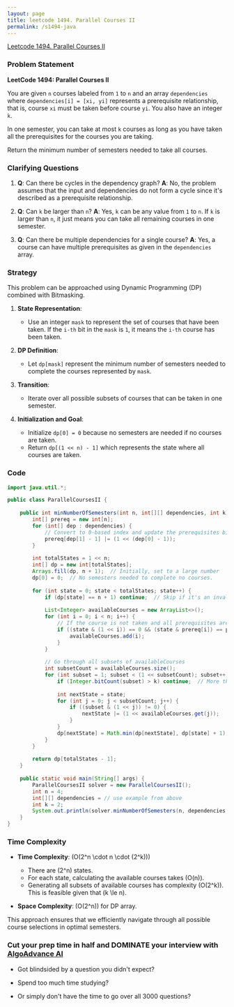```yaml
---
layout: page
title: leetcode 1494. Parallel Courses II
permalink: /s1494-java
---
```

[Leetcode 1494. Parallel Courses II](https://algoadvance.github.io/algoadvance/l1494)
### Problem Statement

**LeetCode 1494: Parallel Courses II**

You are given `n` courses labeled from `1` to `n` and an array `dependencies` where `dependencies[i] = [xi, yi]` represents a prerequisite relationship, that is, course `xi` must be taken before course `yi`. You also have an integer `k`.

In one semester, you can take at most `k` courses as long as you have taken all the prerequisites for the courses you are taking.

Return the minimum number of semesters needed to take all courses.

### Clarifying Questions
1. **Q**: Can there be cycles in the dependency graph?
   **A**: No, the problem assumes that the input and dependencies do not form a cycle since it's described as a prerequisite relationship.
   
2. **Q**: Can `k` be larger than `n`?
   **A**: Yes, `k` can be any value from `1` to `n`. If `k` is larger than `n`, it just means you can take all remaining courses in one semester.

3. **Q**: Can there be multiple dependencies for a single course?
   **A**: Yes, a course can have multiple prerequisites as given in the `dependencies` array.

### Strategy
This problem can be approached using Dynamic Programming (DP) combined with Bitmasking.

1. **State Representation**:
   - Use an integer `mask` to represent the set of courses that have been taken. If the `i-th` bit in the `mask` is `1`, it means the `i-th` course has been taken.

2. **DP Definition**:
   - Let `dp[mask]` represent the minimum number of semesters needed to complete the courses represented by `mask`.

3. **Transition**:
   - Iterate over all possible subsets of courses that can be taken in one semester.

4. **Initialization and Goal**:
   - Initialize `dp[0] = 0` because no semesters are needed if no courses are taken.
   - Return `dp[(1 << n) - 1]` which represents the state where all courses are taken.

### Code
```java
import java.util.*;

public class ParallelCoursesII {
    
    public int minNumberOfSemesters(int n, int[][] dependencies, int k) {
        int[] prereq = new int[n];
        for (int[] dep : dependencies) {
            // Convert to 0-based index and update the prerequisites bitmask
            prereq[dep[1] - 1] |= (1 << (dep[0] - 1));
        }
        
        int totalStates = 1 << n;
        int[] dp = new int[totalStates];
        Arrays.fill(dp, n + 1);  // Initially, set to a large number
        dp[0] = 0;  // No semesters needed to complete no courses.
        
        for (int state = 0; state < totalStates; state++) {
            if (dp[state] == n + 1) continue;  // Skip if it's an invalid state
            
            List<Integer> availableCourses = new ArrayList<>();
            for (int i = 0; i < n; i++) {
                // If the course is not taken and all prerequisites are met.
                if ((state & (1 << i)) == 0 && (state & prereq[i]) == prereq[i]) {
                    availableCourses.add(i);
                }
            }
            
            // Go through all subsets of availableCourses
            int subsetCount = availableCourses.size();
            for (int subset = 1; subset < (1 << subsetCount); subset++) {
                if (Integer.bitCount(subset) > k) continue;  // More than k courses in this subset
                
                int nextState = state;
                for (int j = 0; j < subsetCount; j++) {
                    if ((subset & (1 << j)) != 0) {
                        nextState |= (1 << availableCourses.get(j));
                    }
                }
                dp[nextState] = Math.min(dp[nextState], dp[state] + 1);
            }
        }
        
        return dp[totalStates - 1];
    }
    
    public static void main(String[] args) {
        ParallelCoursesII solver = new ParallelCoursesII();
        int n = 4;
        int[][] dependencies = // use example from above
        int k = 2;
        System.out.println(solver.minNumberOfSemesters(n, dependencies, k));  // Expected output: 3
    }
}
```

### Time Complexity
- **Time Complexity**: \(O(2^n \cdot n \cdot (2^k))\) 
    - There are \(2^n\) states.
    - For each state, calculating the available courses takes \(O(n)\).
    - Generating all subsets of available courses has complexity \(O(2^k)\). This is feasible given that \(k \le n\).

- **Space Complexity**: \(O(2^n)\) for DP array.

This approach ensures that we efficiently navigate through all possible course selections in optimal semesters.


### Cut your prep time in half and DOMINATE your interview with [AlgoAdvance AI](https://algoAdvance.com)

- Got blindsided by a question you didn't expect?

- Spend too much time studying?

- Or simply don't have the time to go over all 3000 questions?

